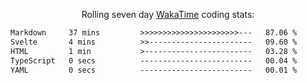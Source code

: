 <p align="center">Rolling seven day <a href="https://wakatime.com/@syrkis"/>WakaTime</a> coding stats:</p>
<!--START_SECTION:waka-->

```txt
Markdown     37 mins         >>>>>>>>>>>>>>>>>>>>>>---   87.06 %
Svelte       4 mins          >>-----------------------   09.60 %
HTML         1 min           >------------------------   03.28 %
TypeScript   0 secs          -------------------------   00.04 %
YAML         0 secs          -------------------------   00.01 %
```

<!--END_SECTION:waka-->
